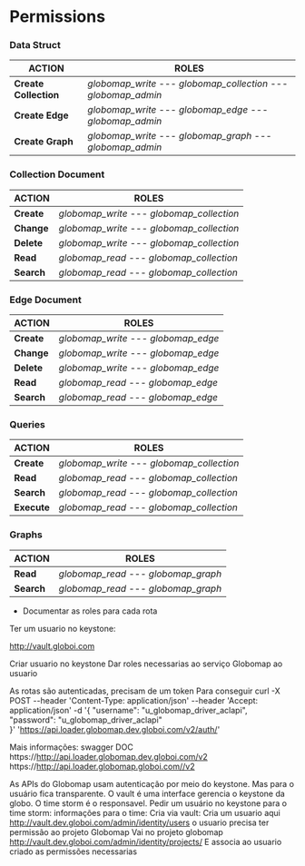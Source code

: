 # Permissions

### Data Struct
| ACTION | ROLES |
| ------ | ------ |
| **Create Collection** | *globomap_write* --- *globomap_collection* --- *globomap_admin* |
| **Create Edge** | *globomap_write* --- *globomap_edge* --- *globomap_admin* |
| **Create Graph** | *globomap_write* --- *globomap_graph* --- *globomap_admin* |

### Collection Document
| ACTION | ROLES |
| ------ | ------ |
| **Create** | *globomap_write* --- *globomap_collection* |
| **Change** | *globomap_write* --- *globomap_collection* |
| **Delete** | *globomap_write* --- *globomap_collection* |
| **Read** | *globomap_read* --- *globomap_collection* |
| **Search** | *globomap_read* --- *globomap_collection* |

### Edge Document
| ACTION | ROLES |
| ------ | ------ |
| **Create** | *globomap_write* --- *globomap_edge* |
| **Change** | *globomap_write* --- *globomap_edge* |
| **Delete** | *globomap_write* --- *globomap_edge* |
| **Read** | *globomap_read* --- *globomap_edge* |
| **Search** | *globomap_read* --- *globomap_edge* |

### Queries
| ACTION | ROLES |
| ------ | ------ |
| **Create** | *globomap_write* --- *globomap_collection* |
| **Read** | *globomap_read* --- *globomap_collection* |
| **Search** | *globomap_read* --- *globomap_collection* |
| **Execute** | *globomap_read* --- *globomap_collection* |

### Graphs
| ACTION | ROLES |
| ------ | ------ |
| **Read** | *globomap_read* --- *globomap_graph* |
| **Search** | *globomap_read* --- *globomap_graph* |


* Documentar as roles para cada rota


Ter um usuario no keystone:

  http://vault.globoi.com



Criar usuario no keystone
Dar roles necessarias ao serviço Globomap ao usuario


As rotas são autenticadas, precisam de um token
Para conseguir
curl -X POST --header 'Content-Type: application/json' --header 'Accept: application/json' -d '{
   "username": "u_globomap_driver_aclapi",
   "password": "u_globomap_driver_aclapi"  
 }' 'https://api.loader.globomap.dev.globoi.com/v2/auth/'

 Mais informações:
  swagger DOC
  https://http://api.loader.globomap.dev.globoi.com/v2
  https://http://api.loader.globomap.globoi.com//v2

As APIs do Globomap usam autenticação por meio do keystone. Mas para o usuário fica transparente.
O vault é uma interface gerencia o keystone da globo. O time storm é o responsavel.
Pedir um usuário no keystone para o time storm:
  informações para o time:
    Cria via vault:
        Cria um usuario aqui http://vault.dev.globoi.com/admin/identity/users
            o usuario precisa ter permissão ao projeto Globomap
        Vai no projeto globomap http://vault.dev.globoi.com/admin/identity/projects/
            E associa ao usuario criado as permissões necessarias
